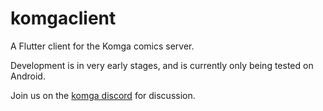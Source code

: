 # komgaclient

A Flutter client for the Komga comics server. 

Development is in very early stages, and is currently only being tested on Android.

Join us on the [komga discord](https://discord.gg/TdRpkDu) for discussion.